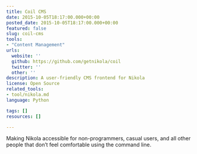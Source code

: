 ```yaml
---
title: Coil CMS
date: 2015-10-05T18:17:00.000+00:00
posted_date: 2015-10-05T18:17:00.000+00:00
featured: false
slug: coil-cms
tools:
- "Content Management"
urls:
  website: ''
  github: https://github.com/getnikola/coil
  twitter: ''
  other: ''
description: A user-friendly CMS frontend for Nikola
license: Open Source
related_tools:
- tool/nikola.md
language: Python

tags: []
resources: []

---
```

Making Nikola accessible for non-programmers, casual users, and all other people that don’t feel comfortable using the command line.




